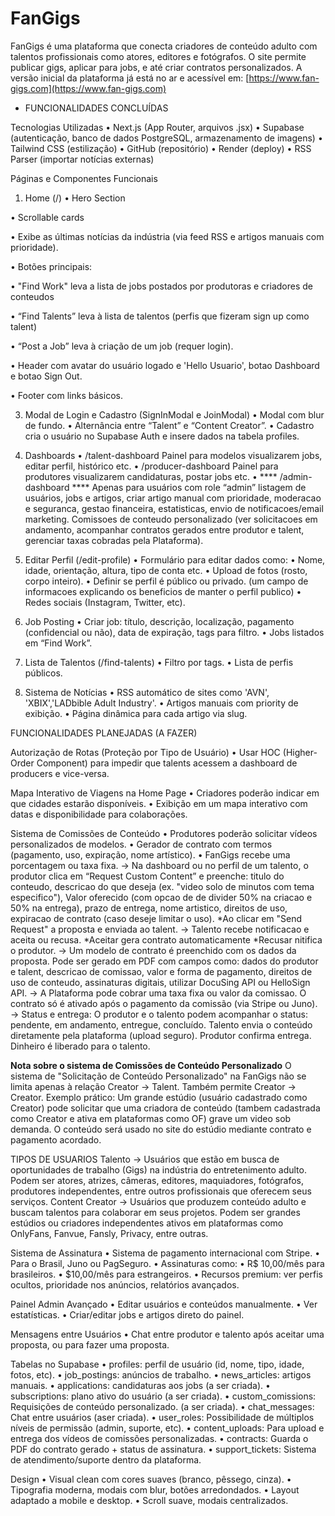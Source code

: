 # FanGigs

FanGigs é uma plataforma que conecta criadores de conteúdo adulto com talentos profissionais como atores, editores e fotógrafos. O site permite publicar gigs, aplicar para jobs, e até criar contratos personalizados.
A versão inicial da plataforma já está no ar e acessível em:  [https://www.fan-gigs.com](https://www.fan-gigs.com)


- FUNCIONALIDADES CONCLUÍDAS

Tecnologias Utilizadas
• Next.js (App Router, arquivos .jsx)
• Supabase (autenticação, banco de dados PostgreSQL, armazenamento de imagens)
• Tailwind CSS (estilização)
• GitHub (repositório)
• Render (deploy)
• RSS Parser (importar notícias externas)


Páginas e Componentes Funcionais

1. Home (/)
• Hero Section

• Scrollable cards

• Exibe as últimas notícias da indústria (via feed RSS e artigos manuais com prioridade).

• Botões principais:

• "Find Work" leva a lista de jobs postados por produtoras e criadores de conteudos

• “Find Talents” leva à lista de talentos (perfis que fizeram sign up como talent)

• “Post a Job” leva à criação de um job (requer login).

• Header com avatar do usuário logado e 'Hello Usuario', botao Dashboard e botao Sign Out.

• Footer com links básicos.

3. Modal de Login e Cadastro (SignInModal e JoinModal)
• Modal com blur de fundo.
• Alternância entre “Talent” e “Content Creator”.
• Cadastro cria o usuário no Supabase Auth e insere dados na tabela profiles.

4. Dashboards
• /talent-dashboard
Painel para modelos visualizarem jobs, editar perfil, histórico etc.
• /producer-dashboard
Painel para produtores visualizarem candidaturas, postar jobs etc.
• **** /admin-dashboard ****
Apenas para usuários com role “admin” listagem de usuários, jobs e artigos, criar artigo manual com prioridade, moderacao e seguranca, gestao financeira, estatisticas, envio de notificacoes/email marketing.
Comissoes de conteudo personalizado (ver solicitacoes em andamento, acompanhar contratos gerados entre produtor e talent, gerenciar taxas cobradas pela Plataforma). 

5. Editar Perfil (/edit-profile)
• Formulário para editar dados como:
• Nome, idade, orientação, altura, tipo de conta etc.
• Upload de fotos (rosto, corpo inteiro).
• Definir se perfil é público ou privado. (um campo de informacoes explicando os beneficios de manter o perfil publico)
• Redes sociais (Instagram, Twitter, etc).

6. Job Posting
• Criar job: título, descrição, localização, pagamento (confidencial ou não), data de expiração, tags para filtro.
• Jobs listados em “Find Work”.

7. Lista de Talentos (/find-talents)
• Filtro por tags.
• Lista de perfis públicos.

8. Sistema de Notícias
• RSS automático de sites como 'AVN', 'XBIX','LADbible Adult Industry'.
• Artigos manuais com priority de exibição.
• Página dinâmica para cada artigo via slug.



FUNCIONALIDADES PLANEJADAS (A FAZER)

Autorização de Rotas (Proteção por Tipo de Usuário)
• Usar HOC (Higher-Order Component) para impedir que talents acessem a dashboard de producers e vice-versa.

Mapa Interativo de Viagens na Home Page
• Criadores poderão indicar em que cidades estarão disponíveis.
• Exibição em um mapa interativo com datas e disponibilidade para colaborações.

Sistema de Comissões de Conteúdo
• Produtores poderão solicitar vídeos personalizados de modelos.
• Gerador de contrato com termos (pagamento, uso, expiração, nome artístico).
• FanGigs recebe uma porcentagem ou taxa fixa.
→ Na dashboard ou no perfil de um talento, o produtor clica em “Request Custom Content” e preenche: titulo do conteudo, descricao do que deseja (ex. "video solo de  minutos com tema especifico"), 
Valor oferecido (com opcao de de divider 50% na criacao e 50% na entrega), prazo de entrega, nome artistico, direitos de uso, expiracao de contrato (caso deseje limitar o uso). 
*Ao clicar em "Send Request" a proposta e enviada ao talent. 
→ Talento recebe notificacao e aceita ou recusa. *Aceitar gera contrato automaticamente *Recusar nitifica o produtor.
→ Um modelo de contrato é preenchido com os dados da proposta. Pode ser gerado em PDF com campos como: dados do produtor e talent, descricao de comissao, valor e forma de pagamento, direitos de uso de conteudo, assinaturas digitais, utilizar DocuSing API ou  HelloSign API. 
→ A Plataforma pode cobrar uma taxa fixa ou valor da comissao. O contrato só é ativado após o pagamento da comissão (via Stripe ou Juno).
→ Status e entrega: O produtor e o talento podem acompanhar o status: pendente, em andamento, entregue, concluído. Talento envia o conteúdo diretamente pela plataforma (upload seguro). Produtor confirma entrega. Dinheiro é liberado para o talento.

****Nota sobre o sistema de Comissões de Conteúdo Personalizado****
O sistema de "Solicitação de Conteúdo Personalizado" na FanGigs não se limita apenas à relação Creator → Talent.  Também permite Creator → Creator.
Exemplo prático:
Um grande estúdio  (usuário cadastrado como Creator) pode solicitar que uma criadora de conteúdo (tambem cadastrada como Creator e ativa em plataformas como OF) grave um video sob demanda. O conteúdo será usado no site do estúdio mediante contrato e pagamento acordado.

TIPOS DE USUARIOS
Talento → Usuários que estão em busca de oportunidades de trabalho (Gigs) na indústria do entretenimento adulto. Podem ser atores, atrizes, câmeras, editores, maquiadores, fotógrafos, produtores independentes, entre outros profissionais que oferecem seus serviços.
Content Creator → Usuários que produzem conteúdo adulto e buscam talentos para colaborar em seus projetos. Podem ser grandes estúdios ou criadores independentes ativos em plataformas como OnlyFans, Fanvue, Fansly, Privacy, entre outras.


Sistema de Assinatura
• Sistema de pagamento internacional com Stripe.
• Para o Brasil, Juno ou PagSeguro.
• Assinaturas como:
• R$ 10,00/mês para brasileiros.
• $10,00/mês para estrangeiros.
• Recursos premium: ver perfis ocultos, prioridade nos anúncios, relatórios avançados.

Painel Admin Avançado
• Editar usuários e conteúdos manualmente.
• Ver estatísticas.
• Criar/editar jobs e artigos direto do painel.

Mensagens entre Usuários
• Chat entre produtor e talento após aceitar uma proposta, ou para fazer uma proposta.


 Tabelas no Supabase
• profiles: perfil de usuário (id, nome, tipo, idade, fotos, etc).
• job_postings: anúncios de trabalho.
• news_articles: artigos manuais.
• applications: candidaturas aos jobs (a ser criada).
• subscriptions: plano ativo do usuário (a ser criada).
• custom_comissions: Requisições de conteúdo personalizado. (a ser criada).
• chat_messages: Chat entre usuários (aser criada).
• user_roles: Possibilidade de múltiplos níveis de permissão (admin, suporte, etc).
• content_uploads: Para upload e entrega dos vídeos de comissões personalizadas.
• contracts: Guarda o PDF do contrato gerado + status de assinatura.
• support_tickets: Sistema de atendimento/suporte dentro da plataforma.



 Design
• Visual clean com cores suaves (branco, pêssego, cinza).
• Tipografia moderna, modais com blur, botões arredondados.
• Layout adaptado a mobile e desktop.
• Scroll suave, modais centralizados.
